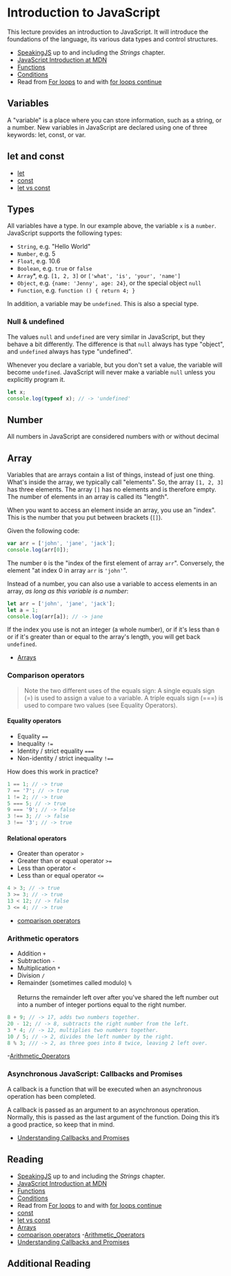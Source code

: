 # Introduction to JavaScript

This lecture provides an introduction to JavaScript. It will introduce the foundations of the language, its various data types and control structures. 

- [SpeakingJS](http://speakingjs.com/es5/ch01.html) up to and including the *Strings* chapter.
- [JavaScript Introduction at MDN](https://developer.mozilla.org/en-US/docs/Web/JavaScript/Guide/Introduction)
- [Functions](http://javascript.info/function-basics)
- [Conditions](http://javascript.info/ifelse)
- Read from [For loops](http://javascript.info/while-for#the-for-loop) to and with  [for loops continue](http://javascript.info/while-for#continue)

## Variables

A "variable" is a place where you can store information, such as a string, or a number. New variables in JavaScript are declared using one of three keywords: let, const, or var.

## let and const

- [let](https://developer.mozilla.org/en-US/docs/Web/JavaScript/Reference/Statements/let)
- [const](https://developer.mozilla.org/nl/docs/Web/JavaScript/Reference/Statements/const)
- [let vs const](http://wesbos.com/let-vs-const/)

## Types

All variables have a type. In our example above, the variable `x` is a `number`. JavaScript supports the following types:

* `String`, e.g. "Hello World"
* `Number`, e.g. 5
* `Float`, e.g. 10.6
* `Boolean`, e.g. `true` or `false`
* `Array`\*, e.g. `[1, 2, 3]` or `['what', 'is', 'your', 'name']`
* `Object`, e.g. `{name: 'Jenny', age: 24}`, or the special object `null`
* `Function`, e.g. `function () { return 4; }`

In addition, a variable may be `undefined`. This is also a special type.

### Null & undefined

The values `null` and `undefined` are very similar in JavaScript, but they behave a bit differently. The difference is that `null` always has type "object", and `undefined` always has type "undefined".

Whenever you declare a variable, but you don't set a value, the variable will become `undefined`. JavaScript will never make a variable `null` unless you explicitly program it.

```js
let x;
console.log(typeof x); // -> 'undefined'
```
## Number

All numbers in JavaScript are considered numbers with or without decimal

## Array

Variables that are arrays contain a list of things, instead of just one thing. What's inside the array, we typically call "elements". So, the array `[1, 2, 3]` has three elements. The array `[]` has no elements and is therefore empty. The number of elements in an array is called its "length".

When you want to access an element inside an array, you use an "index". This is the number that you put between brackets (`[]`).

Given the following code:

```js
var arr = ['john', 'jane', 'jack'];
console.log(arr[0]);
```

The number `0` is the "index of the first element of array `arr`". Conversely, the element "at index 0 in array `arr` is `'john'`".

Instead of a number, you can also use a variable to access elements in an array, _as long as this variable is a number_:

```js
let arr = ['john', 'jane', 'jack'];
let a = 1;
console.log(arr[a]); // -> jane
```

If the index you use is not an integer (a whole number), or if it's less than `0` or if it's greater than or equal to the array's length, you will get back `undefined`.

- [Arrays](https://developer.mozilla.org/en-US/docs/Web/JavaScript/Reference/Global_Objects/Array)

### Comparison operators

> Note the two different uses of the equals sign:
> A single equals sign (=) is used to assign a value to a variable.
> A triple equals sign (===) is used to compare two values (see Equality Operators).

#### Equality operators

* Equality `==`
* Inequality `!=`
* Identity / strict equality `===`
* Non-identity / strict inequality `!==`

How does this work in practice?

```js
1 == 1; // -> true
7 == '7'; // -> true
1 != 2; // -> true
5 === 5; // -> true
9 === '9'; // -> false
3 !== 3; // -> false
3 !== '3'; // -> true
```
#### Relational operators

* Greater than operator `>`
* Greater than or equal operator `>=`
* Less than operator `<`
* Less than or equal operator `<=`

```js
4 > 3; // -> true
3 >= 3; // -> true
13 < 12; // -> false
3 <= 4; // -> true
```

- [comparison operators](https://developer.mozilla.org/en-US/docs/Web/JavaScript/Reference/Operators/Comparison_Operators)

### Arithmetic operators

* Addition `+`
* Subtraction `-`
* Multiplication `*`
* Division `/`
* Remainder (sometimes called modulo) `%`  
  <br>Returns the remainder left over after you've shared the left number out into a number of integer portions equal to the right number.

```js
8 + 9; // -> 17, adds two numbers together.
20 - 12; // -> 8, subtracts the right number from the left.
3 * 4; // -> 12, multiplies two numbers together.
10 / 5; // -> 2, divides the left number by the right.
8 % 3; /// -> 2, as three goes into 8 twice, leaving 2 left over.
```
-[Arithmetic_Operators](https://developer.mozilla.org/en-US/docs/Web/JavaScript/Reference/Operators/Arithmetic_Operators#.25_.28Modulus.29)


### Asynchronous JavaScript: Callbacks and Promises

A callback is a function that will be executed when an asynchronous operation has been completed.

A callback is passed as an argument to an asynchronous operation. Normally, this is passed as the last argument of the function. Doing this it’s a good practice, so keep that in mind. 
- [Understanding Callbacks and Promises](https://dev.to/_ferh97/understanding-callbacks-and-promises-3fd5)

## Reading
- [SpeakingJS](http://speakingjs.com/es5/ch01.html) up to and including the *Strings* chapter.
- [JavaScript Introduction at MDN](https://developer.mozilla.org/en-US/docs/Web/JavaScript/Guide/Introduction)
- [Functions](http://javascript.info/function-basics)
- [Conditions](http://javascript.info/ifelse)
- Read from [For loops](http://javascript.info/while-for#the-for-loop) to and with  [for loops continue](http://javascript.info/while-for#continue)
- [const](https://developer.mozilla.org/nl/docs/Web/JavaScript/Reference/Statements/const)
- [let vs const](http://wesbos.com/let-vs-const/)
- [Arrays](https://developer.mozilla.org/en-US/docs/Web/JavaScript/Reference/Global_Objects/Array)
- [comparison operators](https://developer.mozilla.org/en-US/docs/Web/JavaScript/Reference/Operators/Comparison_Operators)
-[Arithmetic_Operators](https://developer.mozilla.org/en-US/docs/Web/JavaScript/Reference/Operators/Arithmetic_Operators#.25_.28Modulus.29)
- [Understanding Callbacks and Promises](https://dev.to/_ferh97/understanding-callbacks-and-promises-3fd5)


## Additional Reading
